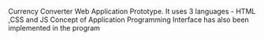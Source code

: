 Currency Converter Web Application Prototype.
It uses 3 languages - HTML ,CSS and JS
Concept of Application Programming Interface has also been implemented in the program
